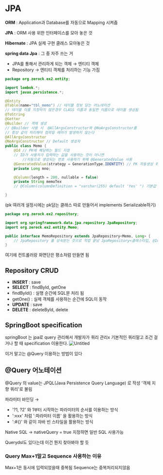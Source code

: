 # JPA

**ORM** : Application과 Database를 자동으로 Mapping 시켜줌

**JPA** : ORM 사용 위한 인터페이스를 모아 놓은 것

**Hibernate** : JPA 실제 구현 클래스 모아놓은 것

**spring data Jpa** : 그 중 자주 쓰는 거

- JPA를 통해서 관리하게 되는 객체 → 엔티티 객체
- Repository → 엔티티 객체를 처리하는 기능 가짐

```java
package org.zerock.ex2.entity;

import lombok.*;
import javax.persistence.*;

@Entity
@Table(name="tbl_memo") // 테이블 정보 담는 어노테이션
// 테이블 이름 지정하지 않은경우 CLASS 이름과 동일한 이름으로 테이블 생성됨
@ToString
@Getter
@Builder // 객체 생성
// @Builder 사용 시  @AllArgsConstructor와 @NoArgsConstructor를
// 항상 같이 처리해야 컴파일 에러가 발생하지 않는다
@AllArgsConstructor
@NoArgsConstructor // Default 생성자
public class Memo {
    @Id // PK에 해당하는 필드 지정
    // ID가 사용자가 입력하는 값을 사용하는 것이 아니면
		//자동으로 생성되는 번호 사용하기 위해 @GeneratedValue 사용
    @GeneratedValue(strategy = GenerationType.IDENTITY) // PK 자동생성 위해 사용
    private Long mno;

    @Column(length = 200, nullable = false)
    private String memoTex
    // @Column(columnDefinition = "varchar(255) default 'Yes' ") 기본값 지정 가능

}
```

(pk 여러개 설정시에는 pk담는 클래스 따로 만들어서 implements Serializable하기)

```java
package org.zerock.ex2.repository;

import org.springframework.data.jpa.repository.JpaRepository;
import org.zerock.ex2.entity.Memo;

public interface MemoRepository extends JpaRepository<Memo, Long> {
    // JpaRepository 를 상속받는 것으로 작업 끝남 JpaRepository<클래스타입, @Id타입>
}
```

여기에 컨트롤러랑 화면단은 평소처럼 만들면 됨

## Repository CRUD

- **INSERT** : save
- **SELECT** : findById, getOne
- findById() : 실행 순간에 SQL문 처리 됨
- getOne() : 실제 객체를 사용하는 순간에 SQL이 동작
- **UPDATE** : save
- **DELETE** : deleteById, delete

## SpringBoot specification

springBoot 는 jpa로 query 관리해서 개발자가 쿼리 관리x
기본적인 쿼리말고 조건 걸거나 할 때 specification 이용한다.
![Untitled](https://user-images.githubusercontent.com/78526031/121526324-3a4a7380-ca34-11eb-957e-a4a56b8841b5.png)

이거 말고는 @Query 이용하는 방법이 있다

## @Query 어노테이션

@Query 의 value는 JPQL(Java Persistence Query Language) 로 작성 '객체 지향 쿼리'로 불림

파라미터 바인딩 →

- '?1, ?2' 와 1부터 시작하는 파라미터의 순서를 이용하는 방식
- ':xxx' 처럼 ':파라미터 이름' 을 활용하는 방식
- ':#{}' 와 같이 자바 빈 스타일을 활용하는 방식

Native SQL → nativeQuery = true 지정하면 일반 SQL 사용가능

Querydsl도 있다는데 이건 뭔지 찾아봐야 할 듯

### Query Max+1말고 Sequence 사용하는 이유

Max+1은 동시에 입력되었을때 중복됨
Sequence는 중복처리되지않음
